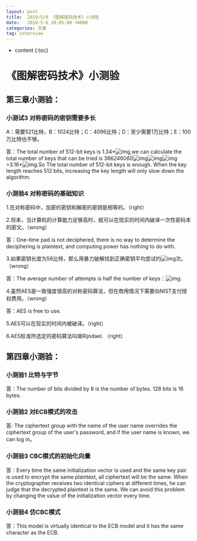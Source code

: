 ```yaml
---
layout: post
title:  2019/5/6 《图解密码技术》小测验
date:   2019-5-6 20:05:00 +0800
categories: 文章
tag: interview
---
```


* content
{:toc}
# 《图解密码技术》小测验

## 第三章小测验：

### 小测试3 对称密码的密钥需要多长

A：需要521比特，B：1024比特；C：4096比特；D：至少需要1万比特；E：100万比特也不够。

答：The total number of 512-bit keys is 1.34*![img](file:///C:\Users\LX\AppData\Local\Temp\msohtml1\01\clip_image002.gif),we can calculate the total number of keys that can be tried is 366*24*60*60*![img](file:///C:\Users\LX\AppData\Local\Temp\msohtml1\01\clip_image004.gif)*![img](file:///C:\Users\LX\AppData\Local\Temp\msohtml1\01\clip_image006.gif)*![img](file:///C:\Users\LX\AppData\Local\Temp\msohtml1\01\clip_image004.gif)=3.16*![img](file:///C:\Users\LX\AppData\Local\Temp\msohtml1\01\clip_image008.gif).So The total number of 512-bit keys is enough. When the key length reaches 512 bits, increasing the key length will only slow down the algorithm.

### 小测验4 对称密码的基础知识

1.在对称密码中，加密的密钥和解密的密钥是相等的。（right）

2.将来，当计算机的计算能力足够高时，就可以在现实的时间内破译一次性密码本的密文。（wrong）

答：One-time pad is not deciphered, there is no way to determine the deciphering is plaintext, and computing power has nothing to do with.

3.如果密钥长度为56比特，那么用暴力破解找到正确密钥平均尝试约![img](file:///C:\Users\LX\AppData\Local\Temp\msohtml1\01\clip_image010.gif)次。（wrong）

答：The average number of attempts is half the number of keys：![img](file:///C:\Users\LX\AppData\Local\Temp\msohtml1\01\clip_image012.gif).

4.虽然AES是一致强度很高的对称密码算法，但在商用情况下需要向NIST支付授权费用。（wrong）

答：AES is free to use.

5.AES可以在现实的时间内被破译。（right）

6.AES标准所选定的密码算法叫做Rijndael. （right）

## 第四章小测验：

### 小测验1 比特与字节

答：The number of bits divided by 8 is the number of bytes. 128 bits is 16 bytes.

### 小测验2 对ECB模式的攻击

答: The ciphertext group with the name of the user name overrides the ciphertext group of the user's password, and if the user name is known, we can log in。

### 小测验3 CBC模式的初始化向量

答：Every time the same initialization vector is used and the same key pair is used to encrypt the same plaintext, all ciphertext will be the same. When the cryptographer receives two identical ciphers at different times, he can judge that the decrypted plaintext is the same. We can avoid this problem by changing the value of the initialization vector every time.

### 小测验4 仿CBC模式

答：This model is virtually identical to the ECB model and it has the same character as the ECB.